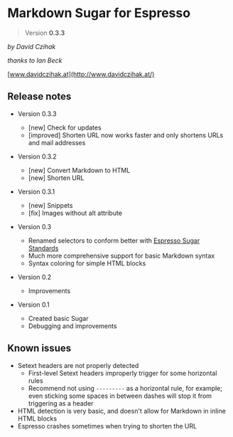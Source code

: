 # Markdown Sugar for Espresso

> Version __0.3.3__

_by David Czihak_

_thanks to Ian Beck_

[www.davidczihak.at](http://www.davidczihak.at/)

## Release notes

- Version 0.3.3
	- [new] Check for updates
	- [improved] Shorten URL now works faster and only shortens URLs and mail addresses
- Version 0.3.2
	- [new] Convert Markdown to HTML
	- [new] Shorten URL
- Version 0.3.1
	- [new] Snippets
	- [fix] Images without alt attribute
- Version 0.3
	- Renamed selectors to conform better with [Espresso Sugar Standards][1]
	- Much more comprehensive support for basic Markdown syntax
	- Syntax coloring for simple HTML blocks
- Version 0.2
	- Improvements
- Version 0.1
	- Created basic Sugar  
	- Debugging and improvements

   [1]: http://github.com/elliottcable/espresso-sugar-standard/

## Known issues

- Setext headers are not properly detected
	- First-level Setext headers improperly trigger for some horizontal rules
	- Recommend not using `---------` as a horizontal rule, for example; even sticking some spaces in between dashes will stop it from triggering as a header
- HTML detection is very basic, and doesn't allow for Markdown in inline HTML blocks
- Espresso crashes sometimes when trying to shorten the URL